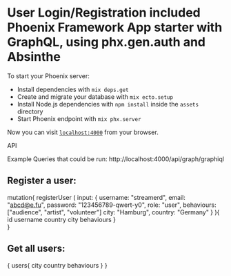 # User Login/Registration included Phoenix Framework App starter with GraphQL, using phx.gen.auth and Absinthe

To start your Phoenix server:

  * Install dependencies with `mix deps.get`
  * Create and migrate your database with `mix ecto.setup`
  * Install Node.js dependencies with `npm install` inside the `assets` directory
  * Start Phoenix endpoint with `mix phx.server`

Now you can visit [`localhost:4000`](http://localhost:4000) from your browser.

API

Example Queries that could be run:
http://localhost:4000/api/graph/graphiql


Register a user:
-----------------

mutation{
  registerUser (
    input: {
      username: "streamerd", 
      email: "abcd@e.fu",
    	password: "123456789-qwert-y0",
      role: "user",
      behaviours: ["audience", "artist", "volunteer"]
      city: "Hamburg",
      country: "Germany"
    } ){
   id
    username
    country
    city
    behaviours
  }  
}




Get all users:
------------------
{
  users{
    city
    country
    behaviours
  }
}
